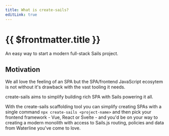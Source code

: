 ```yaml
---
title: What is create-sails?
editLink: true
---
```

# {{ $frontmatter.title }}

An easy way to start a modern full-stack Sails project.

## Motivation

We all love the feeling of an SPA but the SPA/frontend JavaScript ecosytem is not without it's drawback with the vast tooling it needs.

create-sails aims to simplify building rich SPA with Sails powering it all.

With the create-sails scaffolding tool you can simplify creating SPAs with a single command `npx create-sails <project-name>` and then pick your frontend framework - Vue, React or Svelte - and you'd be on your way to creating a modern monolith with access to Sails.js routing, policies and data from Waterline you've come to love.
